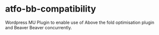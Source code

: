 # atfo-bb-compatibility
Wordpress MU Plugin to enable use of Above the fold optimisation plugin and Beaver Beaver concurrently.
